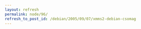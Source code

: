 ```yaml
---
layout: refresh
permalink: node/96/
refresh_to_post_id: /debian/2005/09/07/xmms2-debian-csomag
---
```

